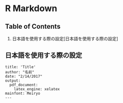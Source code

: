 # R Markdown

## Table of Contents
1. 日本語を使用する際の設定[日本語を使用する際の設定]

## 日本語を使用する際の設定
```rmd---
title: 'Title'
author: "名前"
date: "2/14/2017"
output:
  pdf_document:
    latex_engine: xelatex
mainfont: Meiryo
---
```
